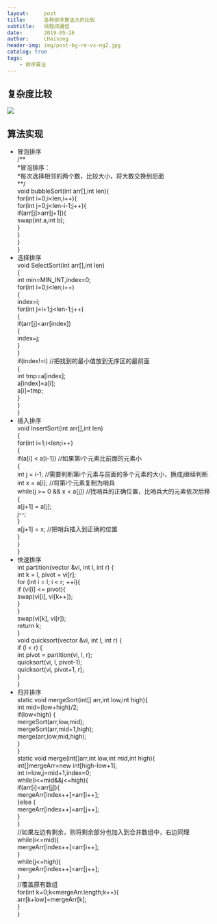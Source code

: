 ```yaml
---
layout:     post
title:      各种排序算法大的比较
subtitle:   线程间通信
date:       2019-05-26
author:     LHaisong
header-img: img/post-bg-re-vs-ng2.jpg
catalog: true
tags:
    - 排序算法
---
```


## 复杂度比较
![](https://i.imgur.com/mUhwDE1.png)

## 算法实现
- 冒泡排序  
    /**  
     *冒泡排序：  
     *每次选择相邻的两个数，比较大小，将大数交换到后面  
     **/  
    void bubbleSort(int arr[],int len){  
	for(int i=0;i<len;i++){  
		for(int j=0;j<len-i-1;j++){  
			if(arr[j]>arr[j+1]){  
				swap(int a,int b);  
			}  
		}  
	}  
}  
- 选择排序  
    void SelectSort(int arr[],int len)  
{  
	int min=MIN_INT,index=0;  
	for(int i=0;i<len;i++)  
	{  
		index=i;  
		for(int j=i+1;j<len-1;j++)  
		{  
			if(arr[j]<arr[index])  
			{  
				index=j;  
			}  
		}  
		if(index!=i)             //把找到的最小值放到无序区的最前面  
		{  
			int tmp=a[index];  
			a[index]=a[i];  
			a[i]=tmp;  
		}  
	}  
}  
- 插入排序  
    void InsertSort(int arr[],int len)  
{  
	for(int i=1;i<len;i++)  
	{  
		if(a[i] < a[i-1]) //如果第i个元素比前面的元素小  
	  {  
	      int j = i-1;     //需要判断第i个元素与前面的多个元素的大小，换成j继续判断  
          int x = a[i];    //将第i个元素复制为哨兵  
	      while(j >= 0 && x < a[j]) //找哨兵的正确位置，比哨兵大的元素依次后移  
	      {  
            a[j+1] = a[j];   
	        j--;  
	      }  
	      a[j+1] = x;  //把哨兵插入到正确的位置  
	  }  
	}  
}  
- 快速排序  
    int partition(vector<int> &vi, int l, int r) {  
    int k = l, pivot = vi[r];  
    for (int i = l; i < r; ++i){  
        if (vi[i] <= pivot){  
			swap(vi[i], vi[k++]);  
		}  
	}  
    swap(vi[k], vi[r]);  
    return k;  
}  
    void quicksort(vector<int> &vi, int l, int r) {  
    if (l < r) {  
        int pivot = partition(vi, l, r);  
        quicksort(vi, l, pivot-1);  
        quicksort(vi, pivot+1, r);  
    }  
}  
- 归并排序  
    static void mergeSort(int[] arr,int low,int high){  
		int mid=(low+high)/2;  
		if(low<high) {  
			mergeSort(arr,low,mid);  
			mergeSort(arr,mid+1,high);  
			merge(arr,low,mid,high);  
		}  
	}  
	static void merge(int[]arr,int low,int mid,int high){  
		int[]mergeArr=new int[high-low+1];  
		int i=low,j=mid+1,index=0;  
		while(i<=mid&&j<=high){  
			if(arr[i]<arr[j]){  
				mergeArr[index++]=arr[i++];  
			}else {  
				mergeArr[index++]=arr[j++];  
			}  
		}  
		//如果左边有剩余，则将剩余部分也加入到合并数组中，右边同理  
		while(i<=mid){  
			mergeArr[index++]=arr[i++];  
		}  
		while(j<=high){  
			mergeArr[index++]=arr[j++];  
		}  
		//覆盖原有数组  
		for(int k=0;k<mergeArr.length;k++){  
			arr[k+low]=mergeArr[k];  
		}  
	}  
